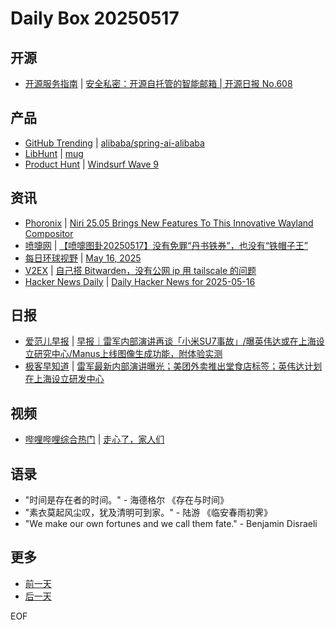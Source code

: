 # Daily Box 20250517

## 开源
- [开源服务指南](https://osguider.com/blog/) | [安全私密：开源自托管的智能邮箱 | 开源日报 No.608](https://osguider.com/blog/post/daily/daily-608/)

## 产品
- [GitHub Trending](https://github.com/trending?since=daily) | [alibaba/spring-ai-alibaba](https://github.com/alibaba/spring-ai-alibaba)
- [LibHunt](https://www.libhunt.com/) | [mug](https://www.libhunt.com/r/mug)
- [Product Hunt](https://www.producthunt.com) | [Windsurf Wave 9 ](https://www.producthunt.com/posts/windsurf-wave-9)

## 资讯
- [Phoronix](https://www.phoronix.com/) | [Niri 25.05 Brings New Features To This Innovative Wayland Compositor](https://www.phoronix.com/news/Niri-25.05-Released)
- [喷嚏网](http://www.dapenti.com/blog/blog.asp?subjectid=70&name=xilei) | [【喷嚏图卦20250517】没有免罪“丹书铁券”，也没有“铁帽子王”](http://www.dapenti.com/blog/more.asp?name=xilei&id=186007)
- [每日环球视野](https://idai.ly/) | [May 16, 2025](http://m.idai.ly/se/a193iG?1747324800)
- [V2EX](https://www.v2ex.com/) | [自己搭 Bitwarden，没有公网 ip 用 tailscale 的问题](https://www.v2ex.com/t/1132431)
- [Hacker News Daily](https://www.daemonology.net/hn-daily/) | [Daily Hacker News for 2025-05-16](https://www.daemonology.net/hn-daily/2025-05-16.html)

## 日报
- [爱范儿早报](https://www.ifanr.com/category/ifanrnews) | [早报｜雷军内部演讲再谈「小米SU7事故」/曝英伟达或在上海设立研究中心/Manus上线图像生成功能，附体验实测](https://www.ifanr.com/1624063)
- [极客早知道](https://www.geekpark.net/column/74) | [雷军最新内部演讲曝光；美团外卖推出堂食店标签；英伟达计划在上海设立研发中心](https://www.geekpark.net/news/349358)

## 视频
- [哔哩哔哩综合热门](https://www.bilibili.com/v/popular/all/) | [走心了，家人们](https://b23.tv/BV1xFJAzUEpD)

## 语录
- "时间是存在者的时间。" - 海德格尔 《存在与时间》
- "素衣莫起风尘叹，犹及清明可到家。" - 陆游 《临安春雨初霁》
- "We make our own fortunes and we call them fate." - Benjamin Disraeli

## 更多
- [前一天](daily-box-20250516.md)
- [后一天](daily-box-20250518.md)

EOF